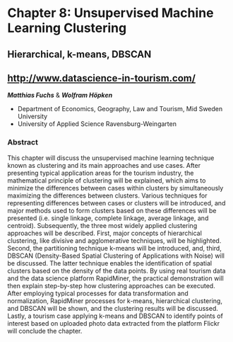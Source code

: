 # Chapter 8: Unsupervised Machine Learning Clustering

## Hierarchical, k-means, DBSCAN
## http://www.datascience-in-tourism.com/

***Matthias Fuchs*** & ***Wolfram Höpken***

* Department of Economics, Geography, Law and Tourism, Mid Sweden University
* University of Applied Science Ravensburg-Weingarten

### Abstract

This chapter will discuss the unsupervised machine learning technique known as clustering and its main approaches and use cases. After presenting typical application areas for the tourism industry, the mathematical principle of clustering will be explained, which aims to minimize the differences between cases within clusters by simultaneously maximizing the differences between clusters. Various techniques for representing differences between cases or clusters will be introduced, and major methods used to form clusters based on these differences will be presented (i.e. single linkage, complete linkage, average linkage, and centroid). Subsequently, the three most widely applied clustering approaches will be described. First, major concepts of hierarchical clustering, like divisive and agglomerative techniques, will be highlighted. Second, the partitioning technique k-means will be introduced, and, third, DBSCAN (Density-Based Spatial Clustering of Applications with Noise) will be discussed. The latter technique enables the identification of spatial clusters based on the density of the data points. By using real tourism data and the data science platform RapidMiner, the practical demonstration will then explain step-by-step how clustering approaches can be executed. After employing typical processes for data transformation and normalization, RapidMiner processes for k-means, hierarchical clustering, and DBSCAN will be shown, and the clustering results will be discussed. Lastly, a tourism case applying k-means and DBSCAN to identify points of interest based on uploaded photo data extracted from the platform Flickr will conclude the chapter. 



